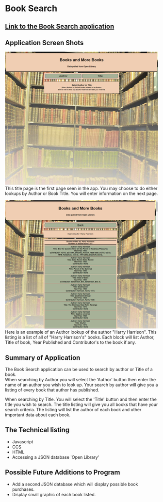 # Book Search

## [Link to the Book Search application](https://briancharapata.github.io/booksearch/)

## Application Screen Shots

![Title Page](screenshots/TitlePage.png)
This title page is the first page seen in the app.  You may choose to do either
lookups by Author or Book Title.  You will enter information on the next page.

![Author Data Display](screenshots/AuthorLookupPage.png)
Here is an example of an Author lookup of the author "Harry Harrison".  This 
listing is a list of all of "Harry Harrison's" books.  Each block will list
Author, Title of book, Year Published and Contributor's to the book if any.

## Summary of Application
The Book Search application can be used to search by author or Title of a book.  
When searching by Author you will select the 'Author' button then enter the
name of an author you wish to look up.  Your search by author will give you 
a listing of every book that author has published.

When searching by Title.  You will select the 'Title' button and then enter
the title you wish to search.  The title listing will give you all books 
that have your search criteria.  The listing will list the author of each
book and other important data about each book.

## The Technical listing
+ Javascript
+ CCS
+ HTML
+ Accessing a JSON database 'Open Library'

## Possible Future Additions to Program
+ Add a second JSON database which will display possible book purchases.
+ Display small graphic of each book listed.
